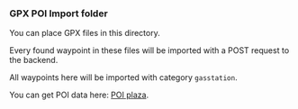 ### GPX POI Import folder

You can place GPX files in this directory.

Every found waypoint in these files will be imported with a POST request to the backend.

All waypoints here will be imported with category `gasstation`.

You can get POI data here: [POI plaza](http://poiplaza.com/).